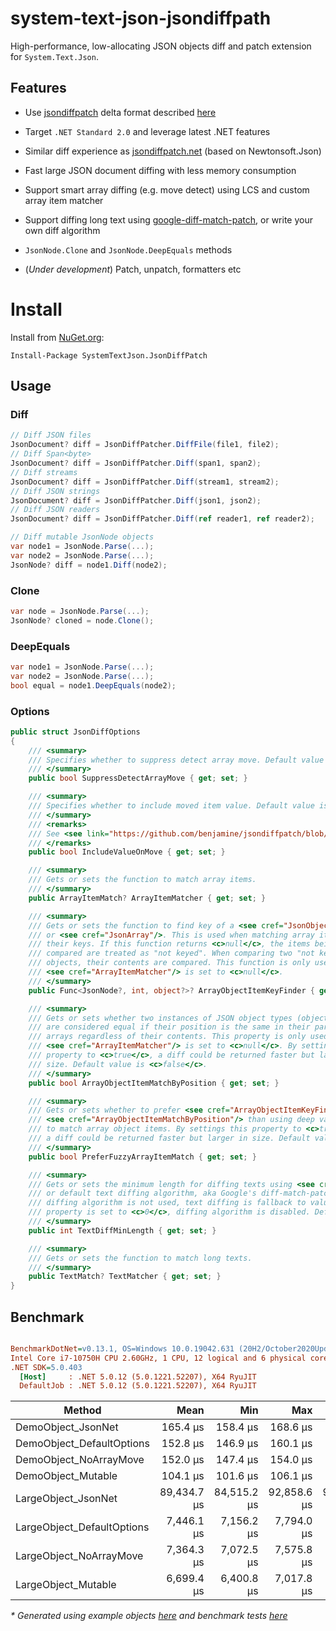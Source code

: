 # system-text-json-jsondiffpath

High-performance, low-allocating JSON objects diff and patch extension for `System.Text.Json`.

## Features

- Use [jsondiffpatch](https://github.com/benjamine/jsondiffpatch) delta format described [here](https://github.com/benjamine/jsondiffpatch/blob/master/docs/deltas.md)
- Target `.NET Standard 2.0` and leverage latest .NET features
- Similar diff experience as [jsondiffpatch.net](https://github.com/wbish/jsondiffpatch.net) (based on Newtonsoft.Json)
- Fast large JSON document diffing with less memory consumption
- Support smart array diffing (e.g. move detect) using LCS and custom array item matcher
- Support diffing long text using [google-diff-match-patch](http://code.google.com/p/google-diff-match-patch/), or write your own diff algorithm
- `JsonNode.Clone` and `JsonNode.DeepEquals` methods

- (_Under development_) Patch, unpatch, formatters etc

# Install

Install from [NuGet.org](https://www.nuget.org/packages/SystemTextJson.JsonDiffPatch/):

```
Install-Package SystemTextJson.JsonDiffPatch
```

## Usage
### Diff

```csharp
// Diff JSON files
JsonDocument? diff = JsonDiffPatcher.DiffFile(file1, file2);
// Diff Span<byte>
JsonDocument? diff = JsonDiffPatcher.Diff(span1, span2);
// Diff streams
JsonDocument? diff = JsonDiffPatcher.Diff(stream1, stream2);
// Diff JSON strings
JsonDocument? diff = JsonDiffPatcher.Diff(json1, json2);
// Diff JSON readers
JsonDocument? diff = JsonDiffPatcher.Diff(ref reader1, ref reader2);

// Diff mutable JsonNode objects
var node1 = JsonNode.Parse(...);
var node2 = JsonNode.Parse(...);
JsonNode? diff = node1.Diff(node2);
```

### Clone

```csharp
var node = JsonNode.Parse(...);
JsonNode? cloned = node.Clone();
```

### DeepEquals

```csharp
var node1 = JsonNode.Parse(...);
var node2 = JsonNode.Parse(...);
bool equal = node1.DeepEquals(node2);
```

### Options

```csharp
public struct JsonDiffOptions
{
    /// <summary>
    /// Specifies whether to suppress detect array move. Default value is <c>false</c>.
    /// </summary>
    public bool SuppressDetectArrayMove { get; set; }

    /// <summary>
    /// Specifies whether to include moved item value. Default value is <c>false</c>.
    /// </summary>
    /// <remarks>
    /// See <see link="https://github.com/benjamine/jsondiffpatch/blob/master/docs/deltas.md#array-moves"/>.
    /// </remarks>
    public bool IncludeValueOnMove { get; set; }

    /// <summary>
    /// Gets or sets the function to match array items.
    /// </summary>
    public ArrayItemMatch? ArrayItemMatcher { get; set; }

    /// <summary>
    /// Gets or sets the function to find key of a <see cref="JsonObject"/>
    /// or <see cref="JsonArray"/>. This is used when matching array items by
    /// their keys. If this function returns <c>null</c>, the items being
    /// compared are treated as "not keyed". When comparing two "not keyed"
    /// objects, their contents are compared. This function is only used when
    /// <see cref="ArrayItemMatcher"/> is set to <c>null</c>.
    /// </summary>
    public Func<JsonNode?, int, object?>? ArrayObjectItemKeyFinder { get; set; }

    /// <summary>
    /// Gets or sets whether two instances of JSON object types (object and array)
    /// are considered equal if their position is the same in their parent
    /// arrays regardless of their contents. This property is only used when
    /// <see cref="ArrayItemMatcher"/> is set to <c>null</c>. By settings this
    /// property to <c>true</c>, a diff could be returned faster but larger in
    /// size. Default value is <c>false</c>.
    /// </summary>
    public bool ArrayObjectItemMatchByPosition { get; set; }

    /// <summary>
    /// Gets or sets whether to prefer <see cref="ArrayObjectItemKeyFinder"/> and
    /// <see cref="ArrayObjectItemMatchByPosition"/> than using deep value comparison
    /// to match array object items. By settings this property to <c>true</c>,
    /// a diff could be returned faster but larger in size. Default value is <c>false</c>.
    /// </summary>
    public bool PreferFuzzyArrayItemMatch { get; set; }

    /// <summary>
    /// Gets or sets the minimum length for diffing texts using <see cref="TextMatcher"/>
    /// or default text diffing algorithm, aka Google's diff-match-patch algorithm. When text
    /// diffing algorithm is not used, text diffing is fallback to value replacement. If this
    /// property is set to <c>0</c>, diffing algorithm is disabled. Default value is <c>0</c>.
    /// </summary>
    public int TextDiffMinLength { get; set; }

    /// <summary>
    /// Gets or sets the function to match long texts.
    /// </summary>
    public TextMatch? TextMatcher { get; set; }
}
```

## Benchmark

``` ini

BenchmarkDotNet=v0.13.1, OS=Windows 10.0.19042.631 (20H2/October2020Update)
Intel Core i7-10750H CPU 2.60GHz, 1 CPU, 12 logical and 6 physical cores
.NET SDK=5.0.403
  [Host]     : .NET 5.0.12 (5.0.1221.52207), X64 RyuJIT
  DefaultJob : .NET 5.0.12 (5.0.1221.52207), X64 RyuJIT


```
|                     Method |        Mean |         Min |         Max |         P95 |         P80 | Allocated |
|--------------------------- |------------:|------------:|------------:|------------:|------------:|----------:|
|         DemoObject_JsonNet |    165.4 μs |    158.4 μs |    168.6 μs |    168.0 μs |    167.4 μs |    173 KB |
|  DemoObject_DefaultOptions |    152.8 μs |    146.9 μs |    160.1 μs |    159.3 μs |    155.3 μs |     84 KB |
|     DemoObject_NoArrayMove |    152.0 μs |    147.4 μs |    154.0 μs |    153.6 μs |    153.2 μs |     84 KB |
|         DemoObject_Mutable |    104.1 μs |    101.6 μs |    106.1 μs |    106.0 μs |    105.1 μs |     70 KB |
|        LargeObject_JsonNet | 89,434.7 μs | 84,515.2 μs | 92,858.6 μs | 92,387.7 μs | 91,774.2 μs | 23,628 KB |
| LargeObject_DefaultOptions |  7,446.1 μs |  7,156.2 μs |  7,794.0 μs |  7,775.8 μs |  7,518.6 μs |  4,085 KB |
|    LargeObject_NoArrayMove |  7,364.3 μs |  7,072.5 μs |  7,575.8 μs |  7,530.3 μs |  7,472.6 μs |  4,087 KB |
|        LargeObject_Mutable |  6,699.4 μs |  6,400.8 μs |  7,017.8 μs |  6,935.1 μs |  6,804.6 μs |  3,538 KB |


_\* Generated using example objects [here](https://github.com/weichch/system-text-json-jsondiffpath/tree/main/test/Examples) and benchmark tests [here](https://github.com/weichch/system-text-json-jsondiffpath/tree/main/test/SystemTextJson.JsonDiffPatch.Benchmark/SimpleDiffBenchmark.cs)_

